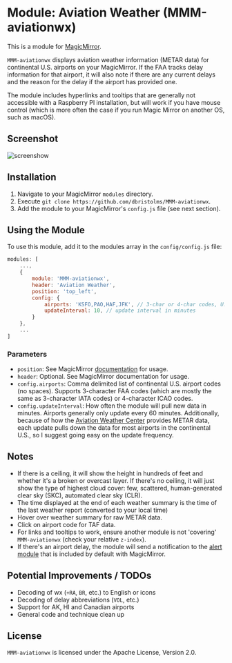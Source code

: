 # Module: Aviation Weather (MMM-aviationwx)

This is a module for <a href="https://github.com/MichMich/MagicMirror">MagicMirror</a>.

`MMM-aviationwx` displays aviation weather information (METAR data) for continental U.S. airports on your MagicMirror. If
the FAA tracks delay information for that airport, it will also note if there are any current delays and the reason for the delay if the airport has provided one.

The module includes hyperlinks and tooltips that are generally not accessible with a Raspberry PI installation, but will work if you have mouse control (which is more often the case if you run Magic Mirror on another OS, such as macOS).

## Screenshot

![screenshow](preview.png)

## Installation

1. Navigate to your MagicMirror `modules` directory.
2. Execute `git clone https://github.com/dbristolms/MMM-aviationwx`.
3. Add the module to your MagicMirror's `config.js` file (see next section).

## Using the Module

To use this module, add it to the modules array in the `config/config.js` file:

```javascript
modules: [
    ...,
	{
        module: 'MMM-aviationwx',
        header: 'Aviation Weather',
        position: 'top_left',
        config: {
            airports: 'KSFO,PAO,HAF,JFK', // 3-char or 4-char codes, U.S. only
            updateInterval: 10, // update interval in minutes
		}
	},
	...
]
```
### Parameters

* `position`: See MagicMirror <a href="https://github.com/MichMich/MagicMirror#modules">documentation</a> for usage.
* `header`: Optional. See MagicMirror documentation for usage.
* `config.airports`: Comma delimited list of continental U.S. airport codes (no spaces). Supports 3-character FAA codes (which are mostly the same as 3-character IATA codes) or 4-character ICAO codes. 
* `config.updateInterval`: How often the module will pull new data in minutes. Airports generally only update every 60 minutes. Additionally, because of how the <a href="https://aviationweather.gov">Aviation Weather Center</a> provides METAR data, each update pulls down the data for most airports in the continental U.S., so I suggest going easy on the update frequency.

## Notes

* If there is a ceiling, it will show the height in hundreds of feet and whether it's a broken or overcast layer. If there's no ceiling, it will just show the type of highest cloud cover: few, scattered, human-generated clear sky (SKC), automated clear sky (CLR). 
* The time displayed at the end of each weather summary is the time of the last weather report (converted to your local time)
* Hover over weather summary for raw METAR data.
* Click on airport code for TAF data.
* For links and tooltips to work, ensure another module is not 'covering' `MMM-aviationwx` (check your relative `z-index`).
* If there's an airport delay, the module will send a notification to the <a href="https://github.com/MichMich/MagicMirror/tree/develop/modules/default/alert">alert module</a> that is included by default with MagicMirror.

## Potential Improvements / TODOs

* Decoding of wx (`+RA`, `BR`, etc.) to English or icons
* Decoding of delay abbreviations (`VOL`, etc.)
* Support for AK, HI and Canadian airports
* General code and technique clean up

## License

`MMM-aviationwx` is licensed under the Apache License, Version 2.0.

